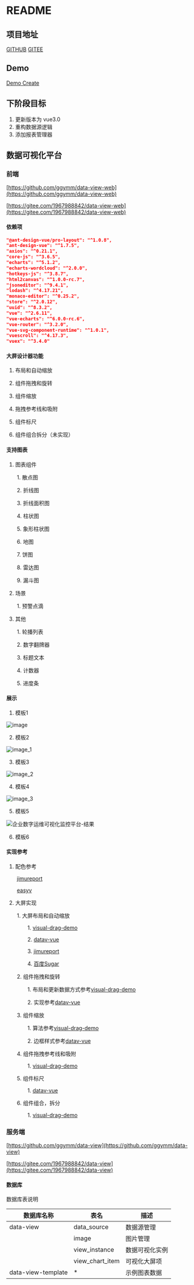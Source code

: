 # README

## 项目地址

[GITHUB](https://github.com/ggymm/data-view-web)
[GITEE](https://gitee.com/1967988842/data_view_web)

## Demo
[Demo Create](https://ggymm.github.io/data-view-web/)

## 下阶段目标
1. 更新版本为 vue3.0
2. 重构数据源逻辑
3. 添加报表管理器

## 数据可视化平台

### 前端

[https://github.com/ggymm/data-view-web](https://github.com/ggymm/data-view-web)

[https://gitee.com/1967988842/data-view-web](https://gitee.com/1967988842/data-view-web)

#### 依赖项

```JSON
"@ant-design-vue/pro-layout": "^1.0.8",
"ant-design-vue": "^1.7.5",
"axios": "^0.21.1",
"core-js": "^3.6.5",
"echarts": "^5.1.2",
"echarts-wordcloud": "^2.0.0",
"hotkeys-js": "^3.8.7",
"html2canvas": "^1.0.0-rc.7",
"jsoneditor": "^9.4.1",
"lodash": "^4.17.21",
"monaco-editor": "^0.25.2",
"store": "^2.0.12",
"uuid": "^8.3.2",
"vue": "^2.6.11",
"vue-echarts": "^6.0.0-rc.6",
"vue-router": "^3.2.0",
"vue-svg-component-runtime": "^1.0.1",
"vuescroll": "^4.17.3",
"vuex": "^3.4.0"
```


#### 大屏设计器功能

1. 布局和自动缩放

2. 组件拖拽和旋转

3. 组件缩放

4. 拖拽参考线和吸附

5. 组件标尺

6. 组件组合拆分（未实现）

#### 支持图表

1. 图表组件

&ensp;&ensp;&ensp;&ensp;1. 散点图

&ensp;&ensp;&ensp;&ensp;2. 折线图

&ensp;&ensp;&ensp;&ensp;3. 折线面积图

&ensp;&ensp;&ensp;&ensp;4. 柱状图

&ensp;&ensp;&ensp;&ensp;5. 象形柱状图

&ensp;&ensp;&ensp;&ensp;6. 地图

&ensp;&ensp;&ensp;&ensp;7. 饼图

&ensp;&ensp;&ensp;&ensp;8. 雷达图

&ensp;&ensp;&ensp;&ensp;9. 漏斗图

2. 场景

&ensp;&ensp;&ensp;&ensp;1. 预警点滴

3. 其他

&ensp;&ensp;&ensp;&ensp;1. 轮播列表

&ensp;&ensp;&ensp;&ensp;2. 数字翻牌器

&ensp;&ensp;&ensp;&ensp;3. 标题文本

&ensp;&ensp;&ensp;&ensp;4. 计数器

&ensp;&ensp;&ensp;&ensp;5. 进度条

#### 展示

1. 模板1

![image](https://user-images.githubusercontent.com/20694755/123239889-637a0200-d512-11eb-9b34-2c1cb6d09033.png)

2. 模板2

![image_1](https://user-images.githubusercontent.com/20694755/123239916-6aa11000-d512-11eb-94f8-3022cb351e0a.png)

3. 模板3

![image_2](https://user-images.githubusercontent.com/20694755/123239930-6f65c400-d512-11eb-87b2-6bf1c6bdc1cd.png)

4. 模板4

![image_3](https://user-images.githubusercontent.com/20694755/123239945-72f94b00-d512-11eb-8bf0-112d3664546c.png)

5. 模板5

![企业数字运维可视化监控平台-结果](https://user-images.githubusercontent.com/20694755/123599719-7d745700-d828-11eb-8dd1-150cd82f746e.png)

6. 模板6

#### 实现参考

1. 配色参考

&ensp;&ensp;&ensp;&ensp;[jimureport](http://www.jimureport.com/)

&ensp;&ensp;&ensp;&ensp;[easyv](https://easyv.dtstack.com/)

2. 大屏实现

&ensp;&ensp;&ensp;&ensp;1. 大屏布局和自动缩放

&ensp;&ensp;&ensp;&ensp;&ensp;&ensp;&ensp;&ensp;1. [visual-drag-demo](https://github.com/woai3c/visual-drag-demo)

&ensp;&ensp;&ensp;&ensp;&ensp;&ensp;&ensp;&ensp;2. [datav-vue](https://gitee.com/pengxiaotian/datav-vue)

&ensp;&ensp;&ensp;&ensp;&ensp;&ensp;&ensp;&ensp;3. [jimureport](http://www.jimureport.com/)

&ensp;&ensp;&ensp;&ensp;&ensp;&ensp;&ensp;&ensp;4. [百度Sugar](https://cloud.baidu.com/product/sugar.html)

&ensp;&ensp;&ensp;&ensp;2. 组件拖拽和旋转

&ensp;&ensp;&ensp;&ensp;&ensp;&ensp;&ensp;&ensp;1. 布局和更新数据方式参考[visual-drag-demo](https://github.com/woai3c/visual-drag-demo)

&ensp;&ensp;&ensp;&ensp;&ensp;&ensp;&ensp;&ensp;2. 实现参考[datav-vue](https://gitee.com/pengxiaotian/datav-vue)

&ensp;&ensp;&ensp;&ensp;3. 组件缩放

&ensp;&ensp;&ensp;&ensp;&ensp;&ensp;&ensp;&ensp;1. 算法参考[visual-drag-demo](https://github.com/woai3c/visual-drag-demo)

&ensp;&ensp;&ensp;&ensp;&ensp;&ensp;&ensp;&ensp;2. 边框样式参考[datav-vue](https://gitee.com/pengxiaotian/datav-vue)

&ensp;&ensp;&ensp;&ensp;4. 组件拖拽参考线和吸附

&ensp;&ensp;&ensp;&ensp;&ensp;&ensp;&ensp;&ensp;1. [visual-drag-demo](https://github.com/woai3c/visual-drag-demo)

&ensp;&ensp;&ensp;&ensp;5. 组件标尺

&ensp;&ensp;&ensp;&ensp;&ensp;&ensp;&ensp;&ensp;1. [datav-vue](https://gitee.com/pengxiaotian/datav-vue)

&ensp;&ensp;&ensp;&ensp;6. 组件组合，拆分

&ensp;&ensp;&ensp;&ensp;&ensp;&ensp;&ensp;&ensp;1. [visual-drag-demo](https://github.com/woai3c/visual-drag-demo)


### 服务端

[https://github.com/ggymm/data-view](https://github.com/ggymm/data-view)

[https://gitee.com/1967988842/data-view](https://gitee.com/1967988842/data-view)

#### 数据库

数据库表说明

|数据库名称|表名|描述|
|---|---|---|
|data-view|data_source|数据源管理|
| |image|图片管理|
| |view_instance|数据可视化实例|
| |view_chart_item|可视化大屏项|
|data-view-template|*|示例图表数据|




